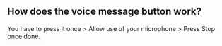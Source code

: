 ## How does the voice message button work? 

You have to press it once > Allow use of your microphone > Press Stop once done.
